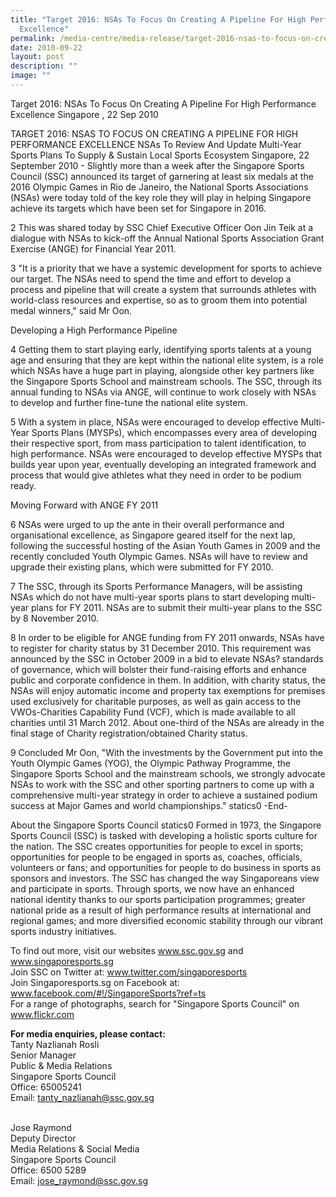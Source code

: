 ```yaml
---
title: "Target 2016: NSAs To Focus On Creating A Pipeline For High Performance
  Excellence"
permalink: /media-centre/media-release/target-2016-nsas-to-focus-on-creating-a-pipeline-for-high-performance/
date: 2010-09-22
layout: post
description: ""
image: ""
---
```

Target 2016: NSAs To Focus On Creating A Pipeline For High Performance Excellence
Singapore , 22 Sep 2010

TARGET 2016: NSAS TO FOCUS ON CREATING A PIPELINE FOR HIGH PERFORMANCE EXCELLENCE
NSAs To Review And Update Multi-Year Sports Plans To Supply & Sustain Local Sports Ecosystem
Singapore, 22 September 2010 - Slightly more than a week after the Singapore Sports Council (SSC) announced its target of garnering at least six medals at the 2016 Olympic Games in Rio de Janeiro, the National Sports Associations (NSAs) were today told of the key role they will play in helping Singapore achieve its targets which have been set for Singapore in 2016.

2 This was shared today by SSC Chief Executive Officer Oon Jin Teik at a dialogue with NSAs to kick-off the Annual National Sports Association Grant Exercise (ANGE) for Financial Year 2011.

3 "It is a priority that we have a systemic development for sports to achieve our target. The NSAs need to spend the time and effort to develop a process and pipeline that will create a system that surrounds athletes with world-class resources and expertise, so as to groom them into potential medal winners," said Mr Oon.

Developing a High Performance Pipeline

4 Getting them to start playing early, identifying sports talents at a young age and ensuring that they are kept within the national elite system, is a role which NSAs have a huge part in playing, alongside other key partners like the Singapore Sports School and mainstream schools. The SSC, through its annual funding to NSAs via ANGE, will continue to work closely with NSAs to develop and further fine-tune the national elite system.

5 With a system in place, NSAs were encouraged to develop effective Multi-Year Sports Plans (MYSPs), which encompasses every area of developing their respective sport, from mass participation to talent identification, to high performance. NSAs were encouraged to develop effective MYSPs that builds year upon year, eventually developing an integrated framework and process that would give athletes what they need in order to be podium ready.

Moving Forward with ANGE FY 2011

6 NSAs were urged to up the ante in their overall performance and organisational excellence, as Singapore geared itself for the next lap, following the successful hosting of the Asian Youth Games in 2009 and the recently concluded Youth Olympic Games. NSAs will have to review and upgrade their existing plans, which were submitted for FY 2010.

7 The SSC, through its Sports Performance Managers, will be assisting NSAs which do not have multi-year sports plans to start developing multi-year plans for FY 2011. NSAs are to submit their multi-year plans to the SSC by 8 November 2010.

8 In order to be eligible for ANGE funding from FY 2011 onwards, NSAs have to register for charity status by 31 December 2010. This requirement was announced by the SSC in October 2009 in a bid to elevate NSAs? standards of governance, which will bolster their fund-raising efforts and enhance public and corporate confidence in them. In addition, with charity status, the NSAs will enjoy automatic income and property tax exemptions for premises used exclusively for charitable purposes, as well as gain access to the VWOs-Charities Capability Fund (VCF), which is made available to all charities until 31 March 2012. About one-third of the NSAs are already in the final stage of Charity registration/obtained Charity status.

9 Concluded Mr Oon, "With the investments by the Government put into the Youth Olympic Games (YOG), the Olympic Pathway Programme, the Singapore Sports School and the mainstream schools, we strongly advocate NSAs to work with the SSC and other sporting partners to come up with a comprehensive multi-year strategy in order to achieve a sustained podium success at Major Games and world championships."
statics0
-End-

About the Singapore Sports Council
statics0
Formed in 1973, the Singapore Sports Council (SSC) is tasked with developing a holistic sports culture for the nation. The SSC creates opportunities for people to excel in sports; opportunities for people to be engaged in sports as, coaches, officials, volunteers or fans; and opportunities for people to do business in sports as sponsors and investors. The SSC has changed the way Singaporeans view and participate in sports. Through sports, we now have an enhanced national identity thanks to our sports participation programmes; greater national pride as a result of high performance results at international and regional games; and more diversified economic stability through our vibrant sports industry initiatives.

To find out more, visit our websites www.ssc.gov.sg and www.singaporesports.sg
<br>
Join SSC on Twitter at: www.twitter.com/singaporesports
<br>
Join Singaporesports.sg on Facebook at: www.facebook.com/#!/SingaporeSports?ref=ts
<br>
For a range of photographs, search for "Singapore Sports Council" on www.flickr.com

**For media enquiries, please contact:**
<br>Tanty Nazlianah Rosli
<br>Senior Manager
<br>Public & Media Relations
<br>Singapore Sports Council
<br>Office: 65005241
<br>Email: tanty_nazlianah@ssc.gov.sg
	
<br>Jose Raymond
<br>Deputy Director
<br>Media Relations & Social Media
<br>Singapore Sports Council
<br>Office: 6500 5289
<br>Email: jose_raymond@ssc.gov.sg
